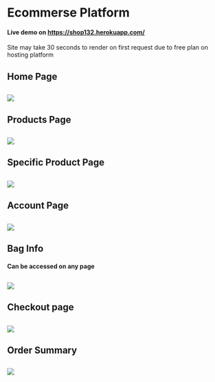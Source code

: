 # Ecommerse Platform
#### Live demo on https://shop132.herokuapp.com/
Site may take 30 seconds to render on first request due to free plan on hosting platform  
## Home Page
## ![](https://i.gyazo.com/fc61dba2add0f47ef5637975a754e5aa.png)
## Products Page
## ![](https://i.gyazo.com/b9c34b0af66b27d9eba4bfb8b962f85f.png)
## Specific Product Page
## ![](https://i.gyazo.com/aa57bd6d44aa21e72a7f4994a81bd2d9.png)
## Account Page
## ![](https://i.gyazo.com/62d832ffef05325558ac60cfb2fa4fe4.png)
## Bag Info
#### Can be accessed on any page
## ![](https://i.gyazo.com/80d55b897ea47a93cd500157546a2cd4.png)
## Checkout page
## ![](https://i.gyazo.com/adcdbc61b21074907689b0ad9714f9f6.png)
## Order Summary
## ![](https://i.gyazo.com/187b1616afc9bbdfd9f3f0585a25ffb7.png)
